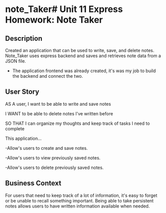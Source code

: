 # note_Taker# Unit 11 Express Homework: Note Taker

## Description

Created an application that can be used to write, save, and delete notes. Note_Taker uses express backend and saves and retrieves note data from a JSON file.

* The application frontend was already created, it's was my job to build the backend and connect the two.

## User Story

AS A user, I want to be able to write and save notes

I WANT to be able to delete notes I've written before

SO THAT I can organize my thoughts and keep track of tasks I need to complete

This application...

-Allow's users to create and save notes.

-Allow's users to view previously saved notes.

-Allow's users to delete previously saved notes.

## Business Context

For users that need to keep track of a lot of information, it's easy to forget or be unable to recall something important. Being able to take persistent notes allows users to have written information available when needed.
